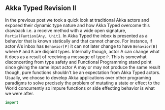 ## Akka Typed Revision II

In the previous post we took a quick look at traditional Akka actors and exposed their dynamic type nature and how Akka Typed overcome this drawback i.e. a receive method with a wide open signature, `PartialFuntion[Any, Unit]`. In Akka Typed the inbox is presented as a behavior that is known statically and that cannot chance. For instance, if actor A's inbox has `Behavior[P]` it can not later change to have `Behavior[B]` where `P` and `B` are disjoint types. Internally though, actor A can change what it does as a result of receiving a message of type `P`. This is somewhat disconcerting from type safety and Functional Programming stand point since giving the same input actor A may or may not produce the same result though, pure functions shouldn't be an expectation from Akka Typed actors. Usually, we choose to develop Akka applications over other programing paradigms to solve precisely the problem of mutating a state or effect to the World concurrently so impure functions or side effecting behavior is what we were after.

```scala
import 
```

